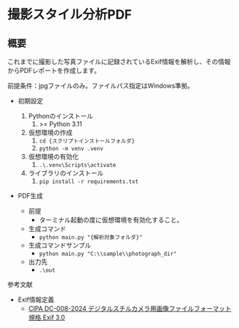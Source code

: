 # 撮影スタイル分析PDF
## 概要
これまでに撮影した写真ファイルに記録されているExif情報を解析し、その情報からPDFレポートを作成します。  

前提条件：jpgファイルのみ。ファイルパス指定はWindows準拠。

- 初期設定
  1. Pythonのインストール
      1. \>= Python 3.11
  2. 仮想環境の作成
      1. `cd {スクリプトインストールフォルダ}`
      2. `python -m venv .venv`
  3. 仮想環境の有効化
      1. `.\.venv\Scripts\activate`
  4. ライブラリのインストール
      1. `pip install -r requirements.txt`

- PDF生成
  - 前提
    - ターミナル起動の度に仮想環境を有効化すること。
  - 生成コマンド
    - `python main.py "{解析対象フォルダ}"`
  - 生成コマンドサンプル
    - `python main.py "C:\\sample\\photograph_dir"`
  - 出力先
    - `.\out`

参考文献
- Exif情報定義
  - [CIPA DC-008-2024 デジタルスチルカメラ用画像ファイルフォーマット規格 Exif 3.0](https://cipa.jp/j/std/std-sec.html#stdtabsTop)
